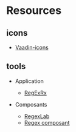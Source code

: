 # Resources

## icons

* [Vaadin-icons](https://icon-icons.com/fr/pack/Vaadin-icons/906)

## tools

* Application
  * [RegExRx](https://apps.apple.com/fr/app/regexrx/id498370702?l=en&mt=12)
  
* Composants 
  * [RegexLab](https://forums.4d.com/Post/EN/27763285/1/27862911)
  * [Regex composant](https://forums.4d.com/Post/EN/7161740/1/7161741#7161741)
  
  
